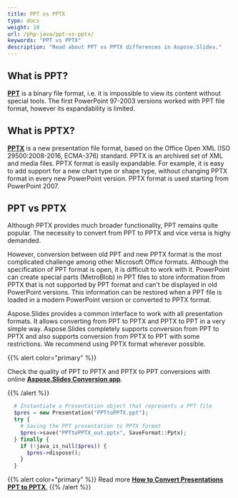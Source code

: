 ```yaml
---
title: PPT vs PPTX
type: docs
weight: 10
url: /php-java/ppt-vs-pptx/
keywords: "PPT vs PPTX"
description: "Read about PPT vs PPTX differences in Aspose.Slides."
---
```



## **What is PPT?**
[**PPT**](https://docs.fileformat.com/presentation/ppt/) is a binary file format, i.e. it is impossible to view its content without special tools. The first PowerPoint 97-2003 versions worked with PPT file format, however its expandability is limited. 
## **What is PPTX?**
[**PPTX**](https://docs.fileformat.com/presentation/pptx/) is a new presentation file format, based on the Office Open XML (ISO 29500:2008-2016, ECMA-376) standard. PPTX is an archived set of XML and media files. PPTX format is easily expandable. For example, it is easy to add support for a new chart type or shape type, without changing PPTX format in every new PowerPoint version. PPTX format is used starting from PowerPoint 2007.
## **PPT vs PPTX**
Although PPTX provides much broader functionality, PPT remains quite popular. The necessity to convert from PPT to PPTX and vice versa is highy demanded.

However, conversion between old PPT and new PPTX format is the most complicated challenge among other Microsoft Office formats. Although the specification of PPT format is open, it is difficult to work with it. PowerPoint can create special parts (MetroBlob) in PPT files to store information from PPTX that is not supported by PPT format and can't be displayed in old PowerPoint versions. This information can be restored when a PPT file is loaded in a modern PowerPoint version or converted to PPTX format.

Aspose.Slides provides a common interface to work with all presentation formats. It allows converting from PPT to PPTX and PPTX to PPT in a very simple way. Aspose.Slides completely supports conversion from PPT to PPTX and also supports conversion from PPTX to PPT with some restrictions. We recommend using PPTX format wherever possible.

{{% alert color="primary" %}} 

Check the quality of PPT to PPTX and PPTX to PPT conversions with online [**Aspose.Slides Conversion app**](https://products.aspose.app/slides/conversion/).

{{% /alert %}} 

```php
  # Instantiate a Presentation object that represents a PPT file
  $pres = new Presentation("PPTtoPPTX.ppt");
  try {
    # Saving the PPT presentation to PPTX format
    $pres->save("PPTtoPPTX_out.pptx", SaveFormat::Pptx);
  } finally {
    if (!java_is_null($pres)) {
      $pres->dispose();
    }
  }
```

{{% alert color="primary" %}} 
Read more [**How to Convert Presentations PPT to PPTX**.](/slides/php-java/convert-ppt-to-pptx/)
{{% /alert %}} 
